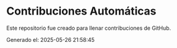 # Contribuciones Automáticas

Este repositorio fue creado para llenar contribuciones de GitHub.

Generado el: 2025-05-26 21:58:45
